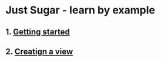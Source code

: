 # Just Sugar - learn by example

## 1. [Getting started](Start.md)
## 2. [Creatign a view](ViewCreation.md)